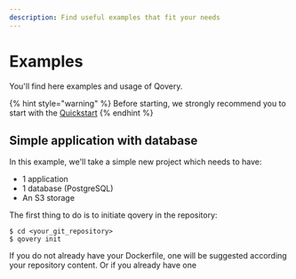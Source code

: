 ```yaml
---
description: Find useful examples that fit your needs
---
```


# Examples

You'll find here examples and usage of Qovery.

{% hint style="warning" %}
Before starting, we strongly recommend you to start with the [Quickstart](../quickstart/sign-up/)
{% endhint %}

## Simple application with database

In this example, we'll take a simple new project which needs to have:

* 1 application
* 1 database \(PostgreSQL\)
* An S3 storage

The first thing to do is to initiate qovery in the repository:

```text
$ cd <your_git_repository>
$ qovery init
```

If you do not already have your Dockerfile, one will be suggested according your repository content. Or if you already have one

